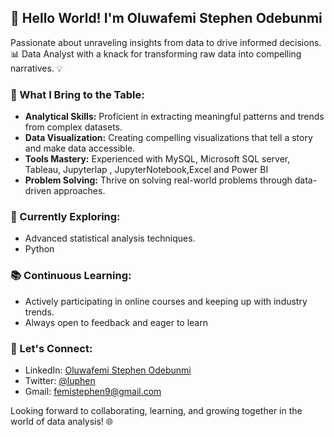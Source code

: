 

## 👋 Hello World! I'm Oluwafemi Stephen Odebunmi 

Passionate about unraveling insights from data to drive informed decisions. 📊 Data Analyst with a knack for transforming raw data into compelling narratives. 💡

### 🚀 What I Bring to the Table:

- **Analytical Skills:** Proficient in extracting meaningful patterns and trends from complex datasets.
- **Data Visualization:** Creating compelling visualizations that tell a story and make data accessible.
- **Tools Mastery:** Experienced with MySQL, Microsoft SQL server, Tableau, Jupyterlap , JupyterNotebook,Excel and Power BI
- **Problem Solving:** Thrive on solving real-world problems through data-driven approaches.

### 🌱 Currently Exploring:

- Advanced statistical analysis techniques.
- Python 

### 📚 Continuous Learning:

- Actively participating in online courses and keeping up with industry trends.
- Always open to feedback and eager to learn 
### 🤝 Let's Connect:

- LinkedIn: [Oluwafemi Stephen Odebunmi ](#www.linkedin.com/in/oluwafemi-odebunmi-666955245)
- Twitter: [@luphen](link-to-twitter)
- Gmail: [femistephen9@gmail.com](#femistephen9@gmail.com)

  

Looking forward to collaborating, learning, and growing together in the world of data analysis! 🌐



